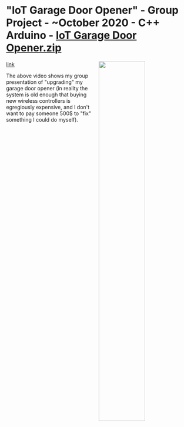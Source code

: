 # "IoT Garage Door Opener" - Group Project - ~October 2020 - C++ Arduino - [IoT Garage Door Opener.zip]()  
<img align="right" width="50%" src="http://img.youtube.com/vi/XzvdZK8sECI/0.jpg">
<a href="http://www.youtube.com/watch?v=XzvdZK8sECI">
link
</a>
<p>
The above video shows my group presentation of "upgrading" my garage door opener (in reality the system is old enough that buying new wireless
controllers is egregiously expensive, and I don't want to pay someone 500$ to "fix" something I could do myself).
</p>